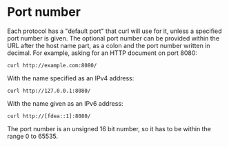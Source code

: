 # Port number

Each protocol has a "default port" that curl will use for it, unless a
specified port number is given. The optional port number can be provided
within the URL after the host name part, as a colon and the port number
written in decimal. For example, asking for an HTTP document on port 8080:

    curl http://example.com:8080/

With the name specified as an IPv4 address:

    curl http://127.0.0.1:8080/

With the name given as an IPv6 address:

    curl http://[fdea::1]:8080/

The port number is an unsigned 16 bit number, so it has to be within the range
0 to 65535.
